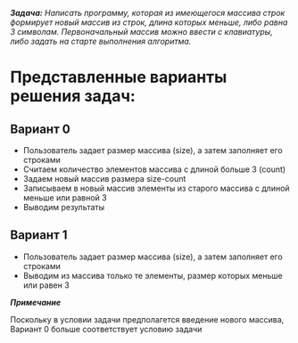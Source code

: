 *__Задача:__
Написать программу, которая из имеющегося массива строк формирует новый массив из строк, 
длина которых меньше, либо равна 3 символам. Первоначальный массив можно ввести с клавиатуры, либо задать на старте выполнения алгоритма.*

# Представленные варианты решения задач:

## Вариант 0

* Пользователь задает размер массива (size), а затем заполняет его строками
* Считаем количество элементов массива с длиной больше 3 (count)
* Задаем новый массив размера size-count
* Записываем в новый массив элементы из старого массива с длиной меньше или равной 3
* Выводим результаты

## Вариант 1

* Пользователь задает размер массива (size), а затем заполняет его строками
* Выводим из массива только те элементы, размер которых меньше или равен 3

_**Примечание**_

Поскольку в условии задачи предполагется введение нового массива, Вариант 0 больше соответствует условию задачи

